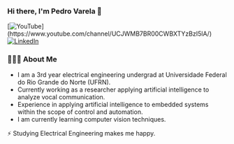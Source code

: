 ### Hi there, I'm Pedro Varela 👋

[![YouTube](https://img.shields.io/badge/youtube-%23FF0000.svg?&style=for-the-badge&logo=youtube&logoColor=white")](https://www.youtube.com/channel/UCJWMB7BR00CWBXTYzBzI5lA/)
[![LinkedIn](https://img.shields.io/badge/linkedin-%230077B5.svg?&style=for-the-badge&logo=linkedin&logoColor=white)](https://www.linkedin.com/in/pedro-varela-263016247/)

### 👨🏻‍💻 About Me

- I am a 3rd year electrical engineering undergrad at Universidade Federal do Rio Grande do Norte (UFRN).
- Currently working as a researcher applying artificial intelligence to analyze vocal communication.
- Experience in applying artificial intelligence to embedded systems within the scope of control and automation.
- I am currently learning computer vision techniques.

⚡ Studying Electrical Engineering makes me happy.
